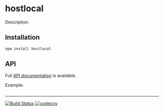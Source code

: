 # hostlocal

Description

## Installation

```sh
npm install hostlocal
```

## API

Full [API documentation](http://hildjj.github.io/hostlocal/) is available.

Example:

```js
```

---
[![Build Status](https://github.com/hildjj/hostlocal/workflows/Tests/badge.svg)](https://github.com/hildjj/hostlocal/actions?query=workflow%3ATests)
[![codecov](https://codecov.io/gh/hildjj/hostlocal/branch/main/graph/badge.svg?token=N7B7YLIDM4)](https://codecov.io/gh/hildjj/hostlocal)
